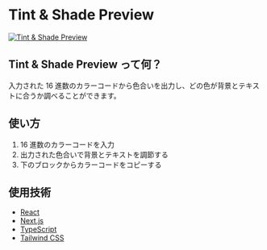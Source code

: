 # Tint & Shade Preview

[![Tint & Shade Preview](https://www.tint-shade-preview.com/readme.jpg)](https://www.tint-shade-preview.com)

## Tint & Shade Preview って何？

入力された 16 進数のカラーコードから色合いを出力し、どの色が背景とテキストに合うか調べることができます。

## 使い方

1. 16 進数のカラーコードを入力
2. 出力された色合いで背景とテキストを調節する
3. 下のブロックからカラーコードをコピーする

## 使用技術

- [React](https://reactjs.org/)
- [Next.js](https://nextjs.org/)
- [TypeScript](https://www.typescriptlang.org/)
- [Tailwind CSS](https://tailwindcss.com/)
